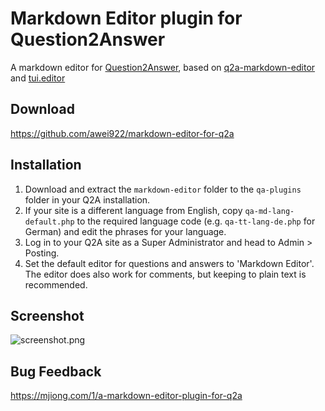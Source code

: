 # Markdown Editor plugin for Question2Answer

A markdown editor for [Question2Answer](http://www.question2answer.org), based on [q2a-markdown-editor](https://github.com/svivian/q2a-markdown-editor) and [tui.editor](https://github.com/nhnent/tui.editor)

## Download
https://github.com/awei922/markdown-editor-for-q2a

## Installation


1. Download and extract the `markdown-editor` folder to the `qa-plugins` folder in your Q2A installation.
2. If your site is a different language from English, copy `qa-md-lang-default.php` to the required language code (e.g. `qa-tt-lang-de.php` for German) and edit the phrases for your language.
3. Log in to your Q2A site as a Super Administrator and head to Admin > Posting.
4. Set the default editor for questions and answers to 'Markdown Editor'. The editor does also work for comments, but keeping to plain text is recommended.

## Screenshot

![screenshot.png](https://raw.githubusercontent.com/awei922/markdown-editor-for-q2a/master/screenshot.png)


## Bug Feedback
https://mjiong.com/1/a-markdown-editor-plugin-for-q2a


